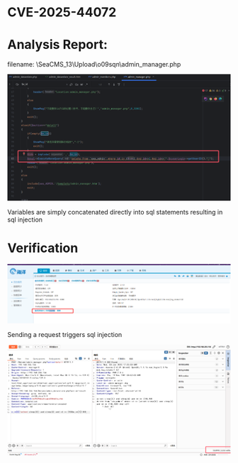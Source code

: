 # CVE-2025-44072
# Analysis Report:

filename: \SeaCMS_13\Upload\o09sqn\admin_manager.php

![](./images/sql1.png)

Variables are simply concatenated directly into sql statements resulting in sql injection

# Verification

![](.\images\rce4.png)

Sending a request triggers sql injection

![](./images/sql2.png)

